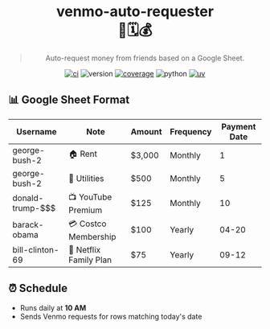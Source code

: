 <div align="center">

# venmo-auto-requester <br> 🤖🗓️💰

> Auto-request money from friends based on a Google Sheet.

[![ci](https://github.com/sherifattia/venmo-auto-requester/actions/workflows/ci.yml/badge.svg)](https://github.com/sherifattia/venmo-auto-requester/actions/workflows/ci.yml)
![version](https://img.shields.io/badge/continuous_delivery-v0.1.0-blue)
[![coverage](https://codecov.io/gh/sherifattia/venmo-auto-requester/graph/badge.svg?token=4G33EVU2LH)](https://codecov.io/gh/sherifattia/venmo-auto-requester)
![python](https://img.shields.io/badge/python-3.13-blue?logo=python&logoColor=ffdd54)
[![uv](https://img.shields.io/endpoint?url=https://raw.githubusercontent.com/astral-sh/uv/main/assets/badge/v0.json)](https://github.com/astral-sh/uv)


</div>

## 📊 Google Sheet Format

| Username            | Note                   | Amount | Frequency | Payment Date |
|---------------------|------------------------|--------|-----------|---------------|
| george-bush-2       | 🏠 Rent                | $3,000 | Monthly   | 1             |
| george-bush-2       | 🔌 Utilities           | $500   | Monthly   | 5             |
| donald-trump-$$$    | 📺 YouTube Premium     | $125   | Monthly   | 10            |
| barack-obama        | 💳 Costco Membership   | $100   | Yearly    | 04-20         |
| bill-clinton-69     | 🍿 Netflix Family Plan | $75    | Yearly    | 09-12         |


## ⏰ Schedule

- Runs daily at **10 AM**
- Sends Venmo requests for rows matching today's date
